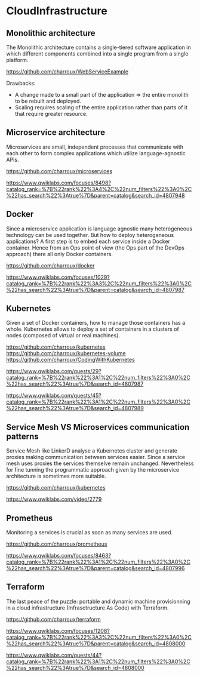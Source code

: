 # CloudInfrastructure

## Monolithic architecture

The Monolithic architecture contains a single-tiered software application in which different components combined into a single program from a single platform.

https://github.com/charroux/WebServiceExample

Drawbacks:
- A change made to a small part of the application => the entire monolith to be rebuilt and deployed. 
- Scaling requires scaling of the entire application rather than parts of it that require greater resource.

## Microservice architecture

Microservices are small, independent processes that communicate with each other to form complex applications which utilize language-agnostic APIs. 

https://github.com/charroux/microservices

https://www.qwiklabs.com/focuses/8498?catalog_rank=%7B%22rank%22%3A4%2C%22num_filters%22%3A0%2C%22has_search%22%3Atrue%7D&parent=catalog&search_id=4807948

## Docker

Since a microservice application is language agnostic many heterogeneous technology can be used together. But how to deploy heterogeneous applications? A first step is to embed each service inside a Docker container. Hence from an Ops point of view (the Ops part of the DevOps approach) there all only Docker containers.

https://github.com/charroux/docker

https://www.qwiklabs.com/focuses/1029?catalog_rank=%7B%22rank%22%3A3%2C%22num_filters%22%3A0%2C%22has_search%22%3Atrue%7D&parent=catalog&search_id=4807987

## Kubernetes

Given a set of Docker containers, how to manage those containers has a whole. Kubernetes allows to deploy a set of containers in a clusters of nodes (composed of virtual or real machines).

https://github.com/charroux/kubernetes
https://github.com/charroux/kubernetes-volume
https://github.com/charroux/CodingWithKubernetes

https://www.qwiklabs.com/quests/29?catalog_rank=%7B%22rank%22%3A1%2C%22num_filters%22%3A0%2C%22has_search%22%3Atrue%7D&search_id=4807987

https://www.qwiklabs.com/quests/45?catalog_rank=%7B%22rank%22%3A1%2C%22num_filters%22%3A0%2C%22has_search%22%3Atrue%7D&search_id=4807989

## Service Mesh VS Microservices communication patterns

Service Mesh like LinkerD analyse a Kubernetes cluster and generate proxies making communication between services easier. Since a service mesh uses proxies the services themselve remain unchanged. Nevertheless for fine tunning the programmatic approach given by the microservice architecture is sometimes more suitable.

https://github.com/charroux/kubernetes

https://www.qwiklabs.com/video/2779

## Prometheus

Monitoring a services is crucial as soon as many services are used.

https://github.com/charroux/prometheus

https://www.qwiklabs.com/focuses/8463?catalog_rank=%7B%22rank%22%3A1%2C%22num_filters%22%3A0%2C%22has_search%22%3Atrue%7D&parent=catalog&search_id=4807996

## Terraform

The last peace of the puzzle: portable and dynamic machine provisionning in a cloud infrastructure (Infrasctructure As Code) with Terraform.

https://github.com/charroux/terraform

https://www.qwiklabs.com/focuses/1208?catalog_rank=%7B%22rank%22%3A3%2C%22num_filters%22%3A0%2C%22has_search%22%3Atrue%7D&parent=catalog&search_id=4808000

https://www.qwiklabs.com/quests/44?catalog_rank=%7B%22rank%22%3A1%2C%22num_filters%22%3A0%2C%22has_search%22%3Atrue%7D&search_id=4808000
